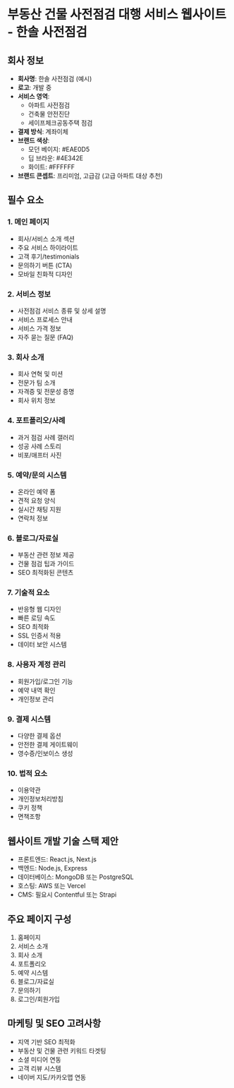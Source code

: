 # 부동산 건물 사전점검 대행 서비스 웹사이트 - 한솔 사전점검

## 회사 정보

- **회사명**: 한솔 사전점검 (예시)
- **로고**: 개발 중
- **서비스 영역**:
  - 아파트 사전점검
  - 건축물 안전진단
  - 세이프체크공동주택 점검
- **결제 방식**: 계좌이체
- **브랜드 색상**:
  - 모던 베이지: #EAE0D5
  - 딥 브라운: #4E342E
  - 화이트: #FFFFFF
- **브랜드 콘셉트**: 프리미엄, 고급감 (고급 아파트 대상 추천)

## 필수 요소

### 1. 메인 페이지

- 회사/서비스 소개 섹션
- 주요 서비스 하이라이트
- 고객 후기/testimonials
- 문의하기 버튼 (CTA)
- 모바일 친화적 디자인

### 2. 서비스 정보

- 사전점검 서비스 종류 및 상세 설명
- 서비스 프로세스 안내
- 서비스 가격 정보
- 자주 묻는 질문 (FAQ)

### 3. 회사 소개

- 회사 연혁 및 미션
- 전문가 팀 소개
- 자격증 및 전문성 증명
- 회사 위치 정보

### 4. 포트폴리오/사례

- 과거 점검 사례 갤러리
- 성공 사례 스토리
- 비포/애프터 사진

### 5. 예약/문의 시스템

- 온라인 예약 폼
- 견적 요청 양식
- 실시간 채팅 지원
- 연락처 정보

### 6. 블로그/자료실

- 부동산 관련 정보 제공
- 건물 점검 팁과 가이드
- SEO 최적화된 콘텐츠

### 7. 기술적 요소

- 반응형 웹 디자인
- 빠른 로딩 속도
- SEO 최적화
- SSL 인증서 적용
- 데이터 보안 시스템

### 8. 사용자 계정 관리

- 회원가입/로그인 기능
- 예약 내역 확인
- 개인정보 관리

### 9. 결제 시스템

- 다양한 결제 옵션
- 안전한 결제 게이트웨이
- 영수증/인보이스 생성

### 10. 법적 요소

- 이용약관
- 개인정보처리방침
- 쿠키 정책
- 면책조항

## 웹사이트 개발 기술 스택 제안

- 프론트엔드: React.js, Next.js
- 백엔드: Node.js, Express
- 데이터베이스: MongoDB 또는 PostgreSQL
- 호스팅: AWS 또는 Vercel
- CMS: 필요시 Contentful 또는 Strapi

## 주요 페이지 구성

1. 홈페이지
2. 서비스 소개
3. 회사 소개
4. 포트폴리오
5. 예약 시스템
6. 블로그/자료실
7. 문의하기
8. 로그인/회원가입

## 마케팅 및 SEO 고려사항

- 지역 기반 SEO 최적화
- 부동산 및 건물 관련 키워드 타겟팅
- 소셜 미디어 연동
- 고객 리뷰 시스템
- 네이버 지도/카카오맵 연동
